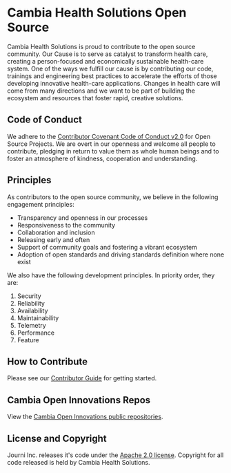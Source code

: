 # Cambia Health Solutions Open Source

Cambia Health Solutions is proud to contribute to the open source community. Our Cause is to serve as catalyst to transform health care, creating a person-focused and economically sustainable health-care system. One of the ways we fulfill our cause is by contributing our code, trainings and engineering best practices to accelerate the efforts of those developing innovative health-care applications. Changes in health care will come from many directions and we want to be part of building the ecosystem and resources that foster rapid, creative solutions.

## Code of Conduct
We adhere to the [Contributor Covenant Code of Conduct v2.0](https://github.com/Cambia-Open-Innovations/code-of-conduct/blob/master/code_of_conduct.md) for Open Source Projects. We are overt in our openness and welcome all people to contribute, pledging in return to value them as whole human beings and to foster an atmosphere of kindness, cooperation and understanding. 

## Principles
As contributors to the open source community, we believe in the following engagement principles:

- Transparency and openness in our processes
- Responsiveness to the community
- Collaboration and inclusion
- Releasing early and often
- Support of community goals and fostering a vibrant ecosystem
- Adoption of open standards and driving standards definition where none exist

We also have the following development principles.  In priority order, they are:
1. Security
2. Reliability
3. Availability 
4. Maintainability
5. Telemetry
6. Performance
7. Feature 

## How to Contribute
Please see our [Contributor Guide](https://github.com/Cambia-Open-Innovations/code-of-conduct/blob/master/contributor_guide.md) for getting started.

## Cambia Open Innovations Repos
View the [Cambia Open Innovations public repositories](https://github.com/Cambia-Open-Innovations/).

## License and Copyright
Journi Inc. releases it's code under the [Apache 2.0 license](https://github.com/Cambia-Open-Innovations/code-of-conduct/blob/master/LICENSE). Copyright for all code released is held by Cambia Health Solutions.



